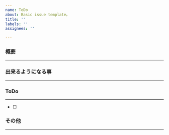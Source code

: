 ```yaml
---
name: ToDo
about: Basic issue template。
title: ''
labels: ''
assignees: ''

---
```


### 概要
---

### 出来るようになる事
---

### ToDo
---
- [ ] 


### その他
---
